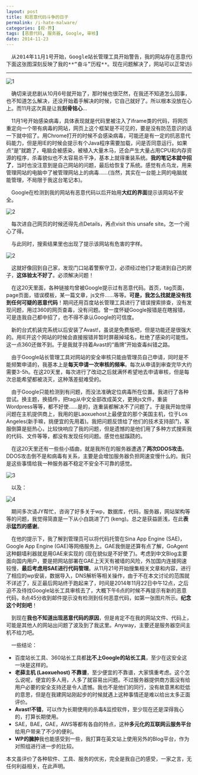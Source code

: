 ```yaml
---
layout: post
title: 和恶意代码斗争的日子
permalink: /i-hate-malware/
categories: [视·界]
tags: [恶意代码, 服务器, Google, 审核]
date: 2014-11-23
--- 
```


<pre>　从2014年11月1号开始，Google站长管理工具开始警告，我的网站存在恶意代码，并列出了代码的可疑片段。从此吹响了我抵抗病毒的号角。
下面这张图深刻反映了我的**“奋斗”历程**。现在问题解决了，网站可以正常访问了，写个日志纪念一下吧。</pre>

-----

![1](http://lanternd.qiniudn.com/Pic4Post/fight-against-malware/no_malware_detected.jpg)

　确切来说悲剧从10月6号就开始了，那时候也很茫然，在我还不知道怎么回事，也不知道怎么解决，还没开始着手解决的时候，它自己就好了。所以根本没放在心上。而11月这次真是让我**刻骨铭心**…

　11月1号开始感染病毒，具体表现就是代码里被注入了iframe类的代码，将网页重定向一个带有病毒的网站，网页上这个框架是不可见的，要是没有防范意识的话一下就中招了。用Chrome打开的时候不会感染病毒，可能还是有一定的抗恶意代码能力，但是用IE的时候会提示有个Java程序需要加载，问是否同意运行。如果点“是”就跪了，电脑会被感染，被植入大量木马，还会产生大量占用CPU和内存资源的程序，杀毒貌似也不太容易杀干净，基本上就得重装系统。**我的笔记本就中招了**，当时也没注意到是自己网站的问题，最后给恢复了系统。感觉有点乌龙，用来管理网站的电脑中了被管理网站上的病毒……(当然，其实在一台能上网的电脑就能管理，不局限于我这台笔记本)。

　Google在检测到我的网站有恶意代码以后开始用**大红的界面**提示该网站不安全。

![2](http://lanternd.qiniudn.com/Pic4Post/fight-against-malware/red_alert.png)

　每次进自己网页的时候还得先点Details，再点visit this unsafe site。怎一个闹心了得。

　与此同时，搜索结果里也出现了提示该网站有危害的字样。

![2](http://lanternd.qiniudn.com/Pic4Post/fight-against-malware/harmful_website.jpg)

　这就好像回到自己家，发现门口站着警察守卫，必须经过他们才能进到自己的房子，**这体验太不好了**。必须解决问题！

　在这20天里面，各种链接均曾被Google提示过有恶意代码。首页，tag页面，page页面，错误模板，某一篇文章，js文件……等等。**可是，我怎么找就是没有找到任何可疑的恶意代码**！期间还用百度站长管理工具进行了错误搜索排查，没有发现问题，用过360的网页查毒，没有问题。曾一度怀疑Google报错是在瞎报错，可是连我自己都中招了，也不得不承认Google的可信度。

　新的台式机装完系统以后安装了Avast!，虽说是免费版吧，但是功能还是很强大的。用IE开这个网站的时候会直接报错并暂时屏蔽掉域名，杜绝了感染的可能性。这一点360还做不到。于是我就手持着Avast的“盾牌”开始查毒纠错之路。

　由于Google站长管理工具对网站的安全审核只能由管理员自己申请，同时是不能频繁申请的，我基本上是**每天申请一次审核的频率**。每次从申请到审查完毕大约需要3-5h。在这20天里，每次进行了改动之后就满怀希望地去申请审核，但是每次总能希望都被浇灭，这种落差挺难受的。

　由于Google只能检测到有问题，而没法准确定位病毒所在位置。我进行了各种尝试。换主题，换插件，把tag从中文全部改成英文，更换js文件，重装Wordpress等等，都不好使……是的，连重装都解决不了问题了。于是我开始觉得问题在主机提供商上，我用的是Laoxuehost上最便宜的那个美国主机，位于Los Angeles(新手嘛，挑便宜的先用着)。我把问题反馈给了他们的技术支持部门，客服倒算是挺热心，比较快响应了我的问题，但是遗憾的是他们用了多种方式搜索我的代码、文件等等，都没有发现任何问题。感觉也挺蹊跷的。

　在这20天里还有一些些小插曲，就是我所在的服务器遭遇了**两次DDOS攻击**。DDOS攻击倒不是和病毒有关系，主要是会增加服务器负担网速变慢什么的。我只是这些事情给我一种服务器不稳定不安全不可靠的感觉。

![3](http://lanternd.qiniudn.com/Pic4Post/fight-against-malware/DDOS1.jpg)

　以及：

![4](http://lanternd.qiniudn.com/Pic4Post/fight-against-malware/DDOS2.jpg)

　期间多次请JY帮忙，咨询了好多关于wp，数据库，代码，服务器，网站架构等等的问题，我觉得简直是一下从小白跳进了门 (keng)。总之是获益匪浅，在此**表示猛烈的感谢**。

　在他的提示下，我了解到管理员可以将代码托管在Sina App Engine (SAE)，Google App Engine (GAE)等网络服务上。GAE我倒是还算有点了解，GoAgent这种翻墙利器就是用GAE来实现的 (现在貌似是不好使了)。考虑到中文Blog主要面向国内用户，要是把网站部署在GAE上天天有被墙的风险，外加国内连接网速较慢，**最后考虑用SAE进行代码管理**。从11月21号开始搜集相关文章和内容，进行了相应的wp安装，数据导入，DNS解析等相关操作，由于不在本文讨论的范围就不详述了，反正最后网站终于跑起来了，时间是2014年11月22日中午12点，之后迫不及待找Google站长工具审核去了，大概下午6点的时候不再提示有新的恶意代码，8点45分收到邮件提示没有检测到任何恶意代码，如第一张图片所示。**纪念这个时刻吧**！

　到现在**我也不知道出现恶意代码的原因**，但是肯定不在我的网站文件、代码上，可能是其他人的网站出问题了波及到了我这里。Anyway，主要还是服务器空间主机不给力吧。

　一些结论：

* 百度站长工具、360站长工具都**比不上Google的站长工具**，至少在这安全这一块是这样的。
* **老薛主机 (Laoxuehost) 不靠谱**，至少便宜的不靠谱，大家慎重考虑。这个怎么说呢，便宜的多人用，人多了就容易出问题。不过服务器提供商方面没有给用户必要的安全支持还是令人遗憾。我也不是他们的同行，没有故意黑和贬低的意思，但是在我建网站刚起步的时候就遇上这种事情还是难以给出太多正面评价。
* **Avast!不错**，可以作为长期使用的杀毒&监控软件，至少现在还是深得我心的，打算长期使用。
* SAE，BAE，GAE，AWS等都有各自的特点，这种**多元化的互联网云服务平台**给用户带来了不少的便利。
* **WP的臃肿**我也能感受到一些，我打算在英文站上使用另外的Blog平台，作为对照组进行进一步的比较。

本文虽评价了各种软件、工具、服务的优劣，完全是我自己的感受，一家之言，无任何利益相关，在此声明。